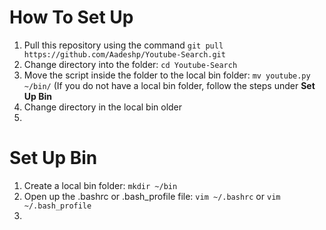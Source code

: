 # How To Set Up

1. Pull this repository using the command ```git pull https://github.com/Aadeshp/Youtube-Search.git```
2. Change directory into the folder: ```cd Youtube-Search```
3. Move the script inside the folder to the local bin folder: ```mv youtube.py ~/bin/``` (If you do not have a local bin folder, follow the steps under <b>Set Up Bin</b>
4. Change directory in the local bin older
5. 

# Set Up Bin

1. Create a local bin folder: ```mkdir ~/bin```
2. Open up the .bashrc or .bash_profile file: ```vim ~/.bashrc``` or ```vim ~/.bash_profile```
3. 
